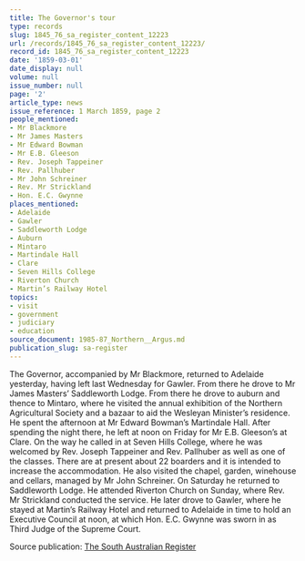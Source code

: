 ```yaml
---
title: The Governor's tour
type: records
slug: 1845_76_sa_register_content_12223
url: /records/1845_76_sa_register_content_12223/
record_id: 1845_76_sa_register_content_12223
date: '1859-03-01'
date_display: null
volume: null
issue_number: null
page: '2'
article_type: news
issue_reference: 1 March 1859, page 2
people_mentioned:
- Mr Blackmore
- Mr James Masters
- Mr Edward Bowman
- Mr E.B. Gleeson
- Rev. Joseph Tappeiner
- Rev. Pallhuber
- Mr John Schreiner
- Rev. Mr Strickland
- Hon. E.C. Gwynne
places_mentioned:
- Adelaide
- Gawler
- Saddleworth Lodge
- Auburn
- Mintaro
- Martindale Hall
- Clare
- Seven Hills College
- Riverton Church
- Martin’s Railway Hotel
topics:
- visit
- government
- judiciary
- education
source_document: 1985-87_Northern__Argus.md
publication_slug: sa-register
---
```


The Governor, accompanied by Mr Blackmore, returned to Adelaide yesterday, having left last Wednesday for Gawler.  From there he drove to Mr James Masters’ Saddleworth Lodge.  From there he drove to auburn and thence to Mintaro, where he visited the annual exhibition of the Northern Agricultural Society and a bazaar to aid the Wesleyan Minister’s residence.  He spent the afternoon at Mr Edward Bowman’s Martindale Hall.  After spending the night there, he left at noon on Friday for Mr E.B. Gleeson’s at Clare.  On the way he called in at Seven Hills College, where he was welcomed by Rev. Joseph Tappeiner and Rev. Pallhuber as well as one of the classes.  There are at present about 22 boarders and it is intended to increase the accommodation.  He also visited the chapel, garden, winehouse and cellars, managed by Mr John Schreiner.  On Saturday he returned to Saddleworth Lodge.  He attended Riverton Church on Sunday, where Rev. Mr Strickland conducted the service.  He later drove to Gawler, where he stayed at Martin’s Railway Hotel and returned to Adelaide in time to hold an Executive Council at noon, at which Hon. E.C. Gwynne was sworn in as Third Judge of the Supreme Court.

Source publication: [The South Australian Register](/publications/sa-register/)
